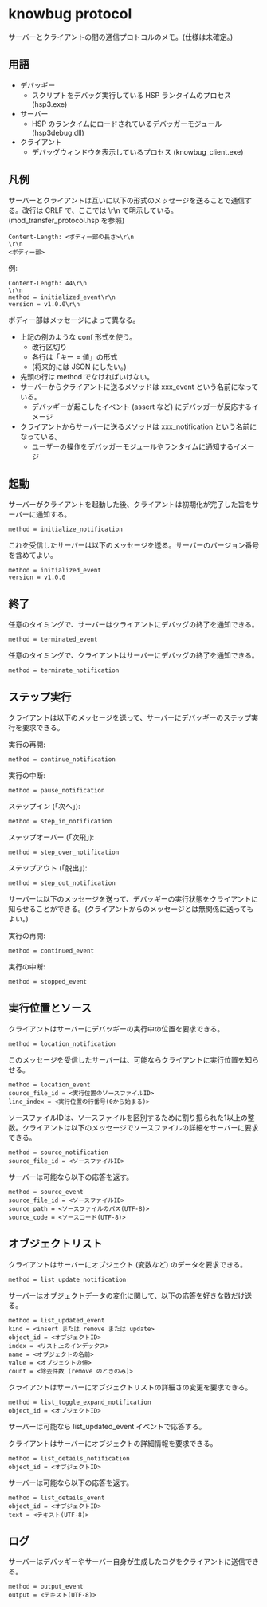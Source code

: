# knowbug protocol

サーバーとクライアントの間の通信プロトコルのメモ。(仕様は未確定。)

## 用語

- デバッギー
    - スクリプトをデバッグ実行している HSP ランタイムのプロセス (hsp3.exe)
- サーバー
    - HSP のランタイムにロードされているデバッガーモジュール (hsp3debug.dll)
- クライアント
    - デバッグウィンドウを表示しているプロセス (knowbug_client.exe)

## 凡例

サーバーとクライアントは互いに以下の形式のメッセージを送ることで通信する。改行は CRLF で、ここでは \r\n で明示している。(mod_transfer_protocol.hsp を参照)

```
Content-Length: <ボディー部の長さ>\r\n
\r\n
<ボディー部>
```

例:

```
Content-Length: 44\r\n
\r\n
method = initialized_event\r\n
version = v1.0.0\r\n
```

ボディー部はメッセージによって異なる。

- 上記の例のような conf 形式を使う。
    - 改行区切り
    - 各行は「キー = 値」の形式
    - (将来的には JSON にしたい。)
- 先頭の行は method でなければいけない。
- サーバーからクライアントに送るメソッドは xxx_event という名前になっている。
    - デバッギーが起こしたイベント (assert など) にデバッガーが反応するイメージ
- クライアントからサーバーに送るメソッドは xxx_notification という名前になっている。
    - ユーザーの操作をデバッガーモジュールやランタイムに通知するイメージ

## 起動

サーバーがクライアントを起動した後、クライアントは初期化が完了した旨をサーバーに通知する。

```
method = initialize_notification
```

これを受信したサーバーは以下のメッセージを送る。サーバーのバージョン番号を含めてよい。

```
method = initialized_event
version = v1.0.0
```

## 終了

任意のタイミングで、サーバーはクライアントにデバッグの終了を通知できる。

```
method = terminated_event
```

任意のタイミングで、クライアントはサーバーにデバッグの終了を通知できる。

```
method = terminate_notification
```

## ステップ実行

クライアントは以下のメッセージを送って、サーバーにデバッギーのステップ実行を要求できる。

実行の再開:

```
method = continue_notification
```

実行の中断:

```
method = pause_notification
```

ステップイン (「次へ」):

```
method = step_in_notification
```

ステップオーバー (「次飛」):

```
method = step_over_notification
```

ステップアウト (「脱出」):

```
method = step_out_notification
```

サーバーは以下のメッセージを送って、デバッギーの実行状態をクライアントに知らせることができる。(クライアントからのメッセージとは無関係に送ってもよい。)

実行の再開:

```
method = continued_event
```

実行の中断:

```
method = stopped_event
```

## 実行位置とソース

クライアントはサーバーにデバッギーの実行中の位置を要求できる。

```
method = location_notification
```

このメッセージを受信したサーバーは、可能ならクライアントに実行位置を知らせる。

```
method = location_event
source_file_id = <実行位置のソースファイルID>
line_index = <実行位置の行番号(0から始まる)>
```

ソースファイルIDは、ソースファイルを区別するために割り振られた1以上の整数。クライアントは以下のメッセージでソースファイルの詳細をサーバーに要求できる。

```
method = source_notification
source_file_id = <ソースファイルID>
```

サーバーは可能なら以下の応答を返す。

```
method = source_event
source_file_id = <ソースファイルID>
source_path = <ソースファイルのパス(UTF-8)>
source_code = <ソースコード(UTF-8)>
```

## オブジェクトリスト

クライアントはサーバーにオブジェクト (変数など) のデータを要求できる。

```
method = list_update_notification
```

サーバーはオブジェクトデータの変化に関して、以下の応答を好きな数だけ送る。

```
method = list_updated_event
kind = <insert または remove または update>
object_id = <オブジェクトID>
index = <リスト上のインデックス>
name = <オブジェクトの名前>
value = <オブジェクトの値>
count = <除去件数 (remove のときのみ)>
```

クライアントはサーバーにオブジェクトリストの詳細さの変更を要求できる。

```
method = list_toggle_expand_notification
object_id = <オブジェクトID>
```

サーバーは可能なら list_updated_event イベントで応答する。

クライアントはサーバーにオブジェクトの詳細情報を要求できる。

```
method = list_details_notification
object_id = <オブジェクトID>
```

サーバーは可能なら以下の応答を返す。

```
method = list_details_event
object_id = <オブジェクトID>
text = <テキスト(UTF-8)>
```

## ログ

サーバーはデバッギーやサーバー自身が生成したログをクライアントに送信できる。

```
method = output_event
output = <テキスト(UTF-8)>
```

